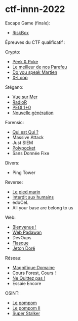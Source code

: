 # ctf-innn-2022

Escape Game (finale):
- [RiskBox](Finale/README.md)

Épreuves du CTF qualificatif :

Crypto:
- [Peek & Poke](Peek_Poke/README.md)
- [Le meilleur de nos Parefeu](Le_Meilleur_de_nos_pare_feu/README.md)
- [Do you speak Martien](Do_You_Speak_Martien/README.md)
- [X-Loop](XLoop/README.md)

Stégano:
- [Vue sur Mer](Vue_Sur_Mer/README.md)
- [RadioR](RadioR/README.md)
- [PEGI 1+0](pegi/README.md)
- [Nouvelle génération](Nouvelle_Generation/README.md)

Forensic:
- [Qui est Qui ?](Qui_est_Qui/Qui%20est%20Qui.md)
- Massive Attack
- Just SIEM
- [Polypocket](Polypocket/Polypocket.md)
- Sans Donnée Fixe

Divers:
- Ping Tower

Reverse:
- [Le pied marin](Pied_Marin/README.md)
- [Interdit aux humains](Interdit_aux_humains/README.md)
- edoCeL
- All your base are belong to us

Web:
- [Bienvenue !](Bienvenue/README.md)
- [Web Padawan](Web_Padawan/README.md)
- DevOups
- [Flasque](Flasque/Flasque.md)
- [Jeton Doré](Jeton_Doré/Jeton%20Doré.md)

Réseau:
- [Magnifique Domaine](Magnifique_Domaine/README.md)
- Cours Forest, Cours !
- [Ne Quittez pas !](Ne_quittez_Pas/README.md)
- Essaie Encore

OSINT:
- [Le pompom](Le_pompom/README.md)
- [Le pompom II](Le%20Pompom%20_II/Le%20Pompom%20II.md)
- [Super Stalker](Super_Stalker/Super%20Stalker.md)